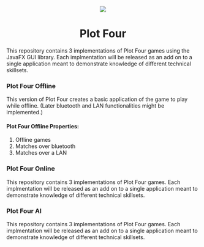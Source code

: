 <p align="center">
  <img src="https://github.com/capitancuro/Plot_Four/blob/31cdebcc09b402a8be9cbc4b702ce4d3b5581792/src/assets/Plot_Four_Icon.png" />
</p>
<h1 align="center">Plot Four</h1>
<p>This repository contains 3 implementations of Plot Four games using the JavaFX GUI library. Each implmentation will be released as an add on to a single application meant to demonstrate knowledge of different technical skillsets.</p>
<h3>Plot Four Offline</h3>
<p>This version of Plot Four creates a basic application of the game to play while offline. (Later bluetooth and LAN functionalities might be implemented.)</p>
<h4>Plot Four Offline Properties:</h4>
<ol> 
  <li>Offline games</li>
  <li>Matches over bluetooth</li>
  <li>Matches over a LAN</li>
</ol>
<h3>Plot Four Online</h3>
<p>This repository contains 3 implementations of Plot Four games. Each implmentation will be released as an add on to a single application meant to demonstrate knowledge of different technical skillsets.</p>
<h3>Plot Four AI</h3>
<p>This repository contains 3 implementations of Plot Four games. Each implmentation will be released as an add on to a single application meant to demonstrate knowledge of different technical skillsets.</p>
